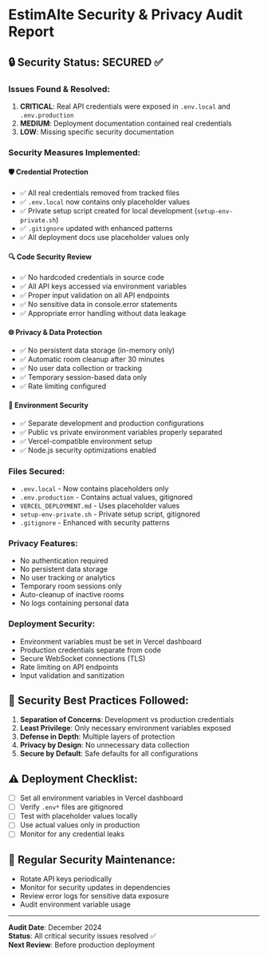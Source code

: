 # EstimAIte Security & Privacy Audit Report

## 🔒 Security Status: SECURED ✅

### Issues Found & Resolved:
1. **CRITICAL**: Real API credentials were exposed in `.env.local` and `.env.production` 
2. **MEDIUM**: Deployment documentation contained real credentials
3. **LOW**: Missing specific security documentation

### Security Measures Implemented:

#### 🛡️ Credential Protection
- ✅ All real credentials removed from tracked files
- ✅ `.env.local` now contains only placeholder values
- ✅ Private setup script created for local development (`setup-env-private.sh`)
- ✅ `.gitignore` updated with enhanced patterns
- ✅ All deployment docs use placeholder values only

#### 🔍 Code Security Review
- ✅ No hardcoded credentials in source code
- ✅ All API keys accessed via environment variables
- ✅ Proper input validation on all API endpoints
- ✅ No sensitive data in console.error statements
- ✅ Appropriate error handling without data leakage

#### 🌐 Privacy & Data Protection
- ✅ No persistent data storage (in-memory only)
- ✅ Automatic room cleanup after 30 minutes
- ✅ No user data collection or tracking
- ✅ Temporary session-based data only
- ✅ Rate limiting configured

#### 🔐 Environment Security
- ✅ Separate development and production configurations
- ✅ Public vs private environment variables properly separated
- ✅ Vercel-compatible environment setup
- ✅ Node.js security optimizations enabled

### Files Secured:
- `.env.local` - Now contains placeholders only
- `.env.production` - Contains actual values, gitignored
- `VERCEL_DEPLOYMENT.md` - Uses placeholder values
- `setup-env-private.sh` - Private setup script, gitignored
- `.gitignore` - Enhanced with security patterns

### Privacy Features:
- No authentication required
- No persistent data storage
- No user tracking or analytics
- Temporary room sessions only
- Auto-cleanup of inactive rooms
- No logs containing personal data

### Deployment Security:
- Environment variables must be set in Vercel dashboard
- Production credentials separate from code
- Secure WebSocket connections (TLS)
- Rate limiting on API endpoints
- Input validation and sanitization

## 🎯 Security Best Practices Followed:
1. **Separation of Concerns**: Development vs production credentials
2. **Least Privilege**: Only necessary environment variables exposed
3. **Defense in Depth**: Multiple layers of protection
4. **Privacy by Design**: No unnecessary data collection
5. **Secure by Default**: Safe defaults for all configurations

## ⚠️ Deployment Checklist:
- [ ] Set all environment variables in Vercel dashboard
- [ ] Verify `.env*` files are gitignored
- [ ] Test with placeholder values locally
- [ ] Use actual values only in production
- [ ] Monitor for any credential leaks

## 🔄 Regular Security Maintenance:
- Rotate API keys periodically
- Monitor for security updates in dependencies
- Review error logs for sensitive data exposure
- Audit environment variable usage

---
**Audit Date**: December 2024  
**Status**: All critical security issues resolved ✅  
**Next Review**: Before production deployment
